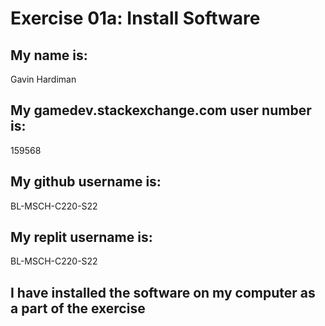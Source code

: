 
# Exercise 01a: Install Software

## My name is:
Gavin Hardiman
## My gamedev.stackexchange.com user number is:
159568

## My github username is:
BL-MSCH-C220-S22

## My replit username is:
BL-MSCH-C220-S22

## I have installed the software on my computer as a part of the exercise

